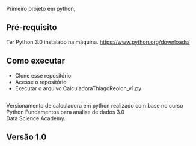 Primeiro projeto em python,

## Pré-requisito
Ter Python 3.0 instalado na máquina.
https://www.python.org/downloads/

## Como executar
- Clone esse repositório
- Acesse o reposítório
- Executar o arquivo CalculadoraThiagoReolon_v1.py


##

Versionamento de calculadora em python realizado com base no curso 
Python Fundamentos para análise de dados 3.0  
Data Science Academy.


## Versão 1.0
